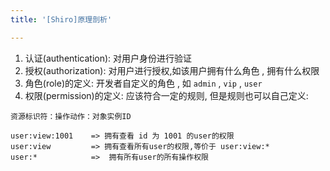 ```yaml
---
title: '[Shiro]原理剖析'

---
```


1. 认证(authentication): 对用户身份进行验证
2. 授权(authorization):  对用户进行授权,如该用户拥有什么角色 , 拥有什么权限
3. 角色(role)的定义: 开发者自定义的角色 , 如 `admin` , `vip` , `user`
4. 权限(permission)的定义:  应该符合一定的规则, 但是规则也可以自己定义: 
```
资源标识符：操作动作：对象实例ID

user:view:1001    => 拥有查看 id 为 1001 的user的权限
user:view         => 拥有查看所有user的权限,等价于 user:view:*
user:*            =>  拥有所有user的所有操作权限
```
